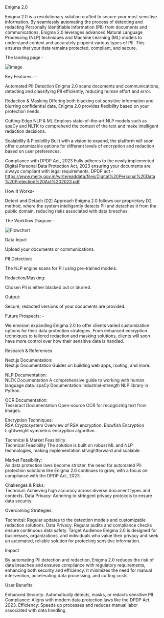 Enigma 2.0

Enigma 2.0 is a revolutionary solution crafted to secure your most sensitive information. By seamlessly automating the process of detecting and redacting Personally Identifiable Information (PII) from documents and communications, Enigma 2.0 leverages advanced Natural Language Processing (NLP) techniques and Machine Learning (ML) models to understand context and accurately pinpoint various types of PII. This ensures that your data remains protected, compliant, and secure. 

The landing page - 

![image](https://github.com/user-attachments/assets/5ce14121-58b0-4ba5-8403-aa1dbaeecb28)

Key Features : -


Automated PII Detection
Enigma 2.0 scans documents and communications, detecting and classifying PII efficiently, reducing human effort and error.

Redaction & Masking
Offering both blacking out sensitive information and blurring confidential data, Enigma 2.0 provides flexibility based on your protection needs.

Cutting-Edge NLP & ML
Employs state-of-the-art NLP models such as spaCy and NLTK to comprehend the context of the text and make intelligent redaction decisions.

Scalability & Flexibility
Built with a vision to expand, the platform will soon offer customizable options for different levels of encryption and redaction based on user preferences.

Compliance with DPDP Act, 2023
Fully adheres to the newly implemented Digital Personal Data Protection Act, 2023 ensuring your documents are always compliant with legal requirements.
DPDP act - https://www.meity.gov.in/writereaddata/files/Digital%20Personal%20Data%20Protection%20Act%202023.pdf


How It Works- 

Detect and Detach (D2) Approach
Enigma 2.0 follows our proprietary D2 method, where the system intelligently detects PII and detaches it from the public domain, reducing risks associated with data breaches.

The Workflow Diagram - 

![Flowchart](https://github.com/user-attachments/assets/68c36d10-51af-4435-807a-0b9a5c5d53d2)

Data Input:

Upload your documents or communications.

PII Detection:

The NLP engine scans for PII using pre-trained models.

Redaction/Masking:

Chosen PII is either blacked out or blurred.

Output:

Secure, redacted versions of your documents are provided.

Future Prospects: - 


We envision expanding Enigma 2.0 to offer clients varied customization options for their data protection strategies. From enhanced encryption techniques to tailored redaction and masking solutions, clients will soon have more control over how their sensitive data is handled.

Research & References


Next.js Documentation:  
Next.js Documentation
Guides on building web apps, routing, and more.

NLP Documentation:  
NLTK Documentation
A comprehensive guide to working with human language data.
spaCy Documentation
Industrial-strength NLP library in Python.

OCR Documentation:  
Tesseract Documentation
Open-source OCR for recognizing text from images.

Encryption Techniques:  
RSA Cryptosystem
Overview of RSA encryption.
Blowfish Encryption
Lightweight symmetric encryption algorithm.

Technical & Market Feasibility:  
Technical Feasibility
The solution is built on robust ML and NLP technologies, making implementation straightforward and scalable.

Market Feasibility:  
As data protection laws become stricter, the need for automated PII protection solutions like Enigma 2.0 continues to grow, with a focus on compliance with the DPDP Act, 2023.

Challenges & Risks:  
Technical: Achieving high accuracy across diverse document types and contexts.
Data Privacy: Adhering to stringent privacy protocols to ensure data security.


Overcoming Strategies


Technical: Regular updates to the detection models and customizable redaction solutions.
Data Privacy: Regular audits and compliance checks ensure continuous data safety.
Target Audience
Enigma 2.0 is designed for businesses, organizations, and individuals who value their privacy and seek an automated, reliable solution for protecting sensitive information.

Impact


By automating PII detection and redaction, Enigma 2.0 reduces the risk of data breaches and ensures compliance with regulatory requirements, enhancing both security and efficiency. It minimizes the need for manual intervention, accelerating data processing, and cutting costs.

User Benefits


Enhanced Security: Automatically detects, masks, or redacts sensitive PII.
Compliance: Aligns with modern data protection laws like the DPDP Act, 2023.
Efficiency: Speeds up processes and reduces manual labor associated with data handling.
